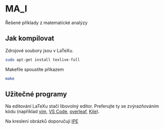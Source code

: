 # MA_I
Řešené příklady z matematické analýzy

## Jak kompilovat

Zdrojové soubory jsou v LaTeXu.
```bash
sudo apt-get install texlive-full
```
Makefile spoustíte příkazem
```bash
make
```

## Užitečné programy

Na editování LaTeXu stačí libovolný editor.
Preferujte ty se zvýrazňováním kódu (například [vim](https://www.vim.org/), [VS Code](https://code.visualstudio.com/), [overleaf](https://www.overleaf.com/), [Kile](https://kile.sourceforge.io/)).

Na kreslení obrázků doporučuji [IPE](https://en.wikipedia.org/wiki/Ipe_(software))

